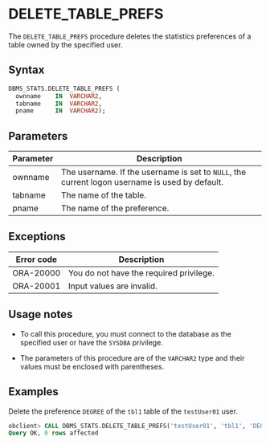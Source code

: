 # DELETE_TABLE_PREFS

The `DELETE_TABLE_PREFS` procedure deletes the statistics preferences of a table owned by the specified user.

## Syntax

```sql
DBMS_STATS.DELETE_TABLE_PREFS (
  ownname    IN  VARCHAR2,
  tabname    IN  VARCHAR2,
  pname      IN  VARCHAR2);
```

## Parameters

| Parameter | Description                                                                                    |
|-----------|------------------------------------------------------------------------------------------------|
| ownname   | The username. If the username is set to `NULL`, the current logon username is used by default. |
| tabname   | The name of the table.                                                                         |
| pname     | The name of the preference.                                                                    |



## Exceptions

| Error code | Description                             |
|------------|-----------------------------------------|
| ORA-20000  | You do not have the required privilege. |
| ORA-20001  | Input values are invalid.               |



## Usage notes

* To call this procedure, you must connect to the database as the specified user or have the `SYSDBA` privilege.

* The parameters of this procedure are of the `VARCHAR2` type and their values must be enclosed with parentheses.


## Examples

Delete the preference `DEGREE` of the `tbl1` table of the `testUser01` user.

```sql
obclient> CALL DBMS_STATS.DELETE_TABLE_PREFS('testUser01', 'tbl1', 'DEGREE');
Query OK, 0 rows affected
```
